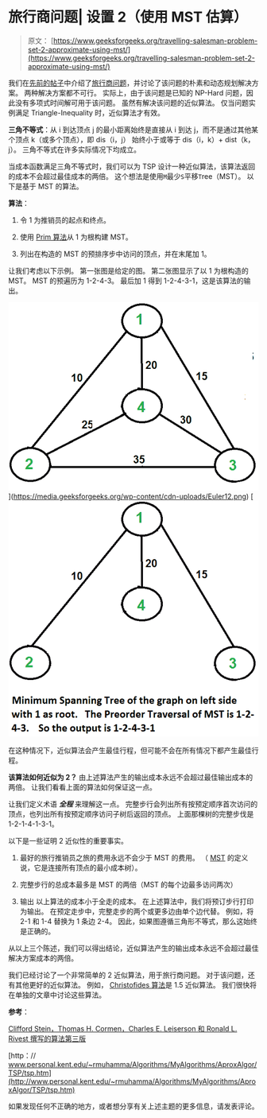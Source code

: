 # 旅行商问题| 设置 2（使用 MST 估算）

> 原文： [https://www.geeksforgeeks.org/travelling-salesman-problem-set-2-approximate-using-mst/](https://www.geeksforgeeks.org/travelling-salesman-problem-set-2-approximate-using-mst/)

我们在[先前的帖子](https://www.geeksforgeeks.org/travelling-salesman-problem-set-1/)中介绍了[旅行商问题](https://www.geeksforgeeks.org/travelling-salesman-problem-set-1/)，并讨论了该问题的朴素和动态规划解决方案。 两种解决方案都不可行。 实际上，由于该问题是已知的 NP-Hard 问题，因此没有多项式时间解可用于该问题。 虽然有解决该问题的近似算法。 仅当问题实例满足 Triangle-Inequality 时，近似算法才有效。

**三角不等式**：从 i 到达顶点 j 的最小距离始终是直接从 i 到达 j，而不是通过其他某个顶点 k（或多个顶点），即 dis（i，j） 始终小于或等于 dis（i，k）+ dist（k，j）。 三角不等式在许多实际情况下均成立。

当成本函数满足三角不等式时，我们可以为 TSP 设计一种近似算法，该算法返回的成本不会超过最佳成本的两倍。 这个想法是使用`M`最少`S`平移`T`ree（MST）。 以下是基于 MST 的算法。

**算法**：

1.  令 1 为推销员的起点和终点。

2.  使用 [Prim 算法](https://www.geeksforgeeks.org/greedy-algorithms-set-5-prims-minimum-spanning-tree-mst-2/)从 1 为根构建 MST。

3.  列出在构造的 MST 的预排序步中访问的顶点，并在末尾加 1。

让我们考虑以下示例。 第一张图是给定的图。 第二张图显示了以 1 为根构造的 MST。 MST 的预遍历为 1-2-4-3。 最后加 1 得到 1-2-4-3-1，这是该算法的输出。

![Euler1](img/f13c11b6b6abf6bde87d85db87cd09b6.png) ](https://media.geeksforgeeks.org/wp-content/cdn-uploads/Euler12.png) [![MST_TSP](img/eebcbbdd09fc75538bbbb1fe6cf7a513.png) 

在这种情况下，近似算法会产生最佳行程，但可能不会在所有情况下都产生最佳行程。

**该算法如何近似为 2？** 由上述算法产生的输出成本永远不会超过最佳输出成本的两倍。 让我们看看上面的算法如何保证这一点。

让我们定义术语 ***全程*** 来理解这一点。 完整步行会列出所有按预定顺序首次访问的顶点，也列出所有按预定顺序访问子树后返回的顶点。 上面那棵树的完整步伐是 1-2-1-4-1-3-1。

以下是一些证明 2 近似性的重要事实。

1.  最好的旅行推销员之旅的费用永远不会少于 MST 的费用。 （ [MST](http://en.wikipedia.org/wiki/Minimum_spanning_tree) 的定义说，它是连接所有顶点的最小成本树）。

2.  完整步行的总成本最多是 MST 的两倍（MST 的每个边最多访问两次）

3.  输出 以上算法的成本小于全走的成本。 在上述算法中，我们将预订步行打印为输出。 在预定走步中，完整走步的两个或更多边由单个边代替。 例如，将 2-1 和 1-4 替换为 1 条边 2-4。 因此，如果图遵循三角形不等式，那么这始终是正确的。

从以上三个陈述，我们可以得出结论，近似算法产生的输出成本永远不会超过最佳解决方案成本的两倍。

我们已经讨论了一个非常简单的 2 近似算法，用于旅行商问题。 对于该问题，还有其他更好的近似算法。 例如， [Christofides 算法](http://en.wikipedia.org/wiki/Christofides_algorithm)是 1.5 近似算法。 我们很快将在单独的文章中讨论这些算法。

**参考**：

[Clifford Stein，Thomas H. Cormen，Charles E. Leiserson 和 Ronald L. Rivest 撰写的算法第三版](http://www.flipkart.com/introduction-algorithms-3/p/itmczynzhyhxv2gs?pid=9788120340077&affid=sandeepgfg)

[http：// www.personal.kent.edu/~rmuhamma/Algorithms/MyAlgorithms/AproxAlgor/TSP/tsp.htm](http://www.personal.kent.edu/~rmuhamma/Algorithms/MyAlgorithms/AproxAlgor/TSP/tsp.htm) 

如果发现任何不正确的地方，或者想分享有关上述主题的更多信息，请发表评论。

